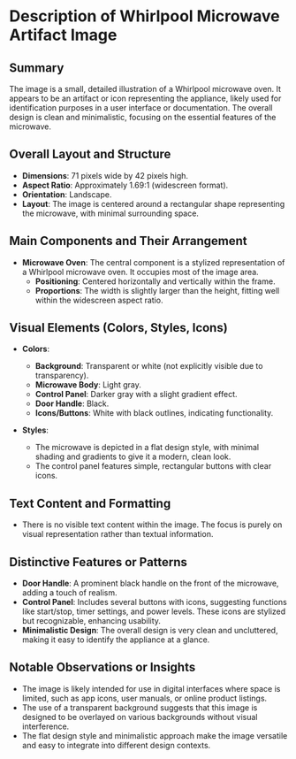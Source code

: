 # Description of Whirlpool Microwave Artifact Image

## Summary
The image is a small, detailed illustration of a Whirlpool microwave oven. It appears to be an artifact or icon representing the appliance, likely used for identification purposes in a user interface or documentation. The overall design is clean and minimalistic, focusing on the essential features of the microwave.

## Overall Layout and Structure
- **Dimensions**: 71 pixels wide by 42 pixels high.
- **Aspect Ratio**: Approximately 1.69:1 (widescreen format).
- **Orientation**: Landscape.
- **Layout**: The image is centered around a rectangular shape representing the microwave, with minimal surrounding space.

## Main Components and Their Arrangement
- **Microwave Oven**: The central component is a stylized representation of a Whirlpool microwave oven. It occupies most of the image area.
  - **Positioning**: Centered horizontally and vertically within the frame.
  - **Proportions**: The width is slightly larger than the height, fitting well within the widescreen aspect ratio.

## Visual Elements (Colors, Styles, Icons)
- **Colors**:
  - **Background**: Transparent or white (not explicitly visible due to transparency).
  - **Microwave Body**: Light gray.
  - **Control Panel**: Darker gray with a slight gradient effect.
  - **Door Handle**: Black.
  - **Icons/Buttons**: White with black outlines, indicating functionality.

- **Styles**:
  - The microwave is depicted in a flat design style, with minimal shading and gradients to give it a modern, clean look.
  - The control panel features simple, rectangular buttons with clear icons.

## Text Content and Formatting
- There is no visible text content within the image. The focus is purely on visual representation rather than textual information.

## Distinctive Features or Patterns
- **Door Handle**: A prominent black handle on the front of the microwave, adding a touch of realism.
- **Control Panel**: Includes several buttons with icons, suggesting functions like start/stop, timer settings, and power levels. These icons are stylized but recognizable, enhancing usability.
- **Minimalistic Design**: The overall design is very clean and uncluttered, making it easy to identify the appliance at a glance.

## Notable Observations or Insights
- The image is likely intended for use in digital interfaces where space is limited, such as app icons, user manuals, or online product listings.
- The use of a transparent background suggests that this image is designed to be overlayed on various backgrounds without visual interference.
- The flat design style and minimalistic approach make the image versatile and easy to integrate into different design contexts.